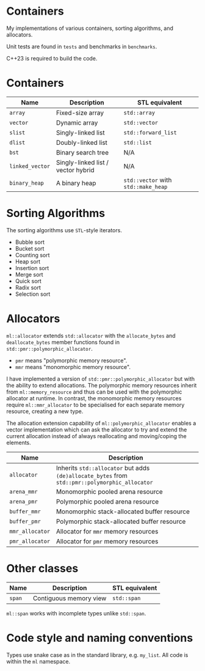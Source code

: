 # Containers

My implementations of various containers, sorting algorithms, and allocators.

Unit tests are found in `tests` and benchmarks in `benchmarks`.

C++23 is required to build the code.

# Containers

| Name | Description | STL equivalent |
|------|-------------| ----------------|
| `array` | Fixed-size array | `std::array` |
| `vector` | Dynamic array | `std::vector` |
| `slist` | Singly-linked list | `std::forward_list` |
| `dlist` | Doubly-linked list | `std::list` |
| `bst` | Binary search tree | N/A |
| `linked_vector` | Singly-linked list / vector hybrid | N/A |
| `binary_heap` | A binary heap | `std::vector` with `std::make_heap` |

# Sorting Algorithms

The sorting algorithms use `STL`-style iterators.

- Bubble sort
- Bucket sort
- Counting sort
- Heap sort
- Insertion sort
- Merge sort
- Quick sort
- Radix sort
- Selection sort

# Allocators

`ml::allocator` extends `std::allocator` with the `allocate_bytes` and `deallocate_bytes` member functions
found in `std::pmr::polymorphic_allocator`.

- `pmr` means "polymorphic memory resource".
- `mmr` means "monomorphic memory resource".

I have implemented a version of `std::pmr::polymorphic_allocator` but with the ability to extend allocations.
The polymorphic memory resources inherit from `ml::memory_resource` and thus can be used with the polymorphic allocator
at runtime. In contrast, the monomorphic memory resources require `ml::mmr_allocator` to be specialised for
each separate memory resource, creating a new type.

The allocation extension capability of `ml::polymorphic_allocator` enables a vector implementation which 
can ask the allocator to try and extend the current allocation instead of always reallocating and 
moving/coping the elements.

| Name | Description |
|------|-------------|
| `allocator` | Inherits `std::allocator` but adds `(de)allocate_bytes` from `std::pmr::polymorphic_allocator` |
| `arena_mmr` | Monomorphic pooled arena resource |
| `arena_pmr` | Polymorphic pooled arena resource |
| `buffer_mmr` | Monomorphic stack-allocated buffer resource |
| `buffer_pmr` | Polymorphic stack-allocated buffer resource |
| `mmr_allocator` | Allocator for `mmr` memory resources |
| `pmr_allocator` | Allocator for `pmr` memory resources |

# Other classes

| Name | Description | STL equivalent |
|------|-------------| ----------------|
| `span` | Contiguous memory view | `std::span` |

`ml::span` works with incomplete types unlike `std::span`.

# Code style and naming conventions

Types use snake case as in the standard library, e.g. `my_list`.
All code is within the `ml` namespace.
